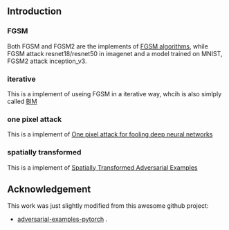 ## Introduction
### FGSM 
Both FGSM and FGSM2 are the implements of [FGSM algorithms](<https://arxiv.org/abs/1412.6572>), while FGSM attack resnet18/resnet50 in imagenet and a model trained on MNIST, FGSM2 attack inception_v3.

### iterative
This is a implement of useing FGSM in a iterative way, whcih is also simlply called [BIM](<https://arxiv.org/abs/1607.02533>) 

### one pixel attack
This is a implement of [One pixel attack for fooling deep neural networks](<https://arxiv.org/abs/1710.08864>)

### spatially transformed
This is a implement of [Spatially Transformed Adversarial Examples](<https://arxiv.org/abs/1801.02612>)

## Acknowledgement

This work was just slightly modified from this awesome github project:

- [adversarial-examples-pytorch](<https://github.com/sarathknv/adversarial-examples-pytorch>) .
